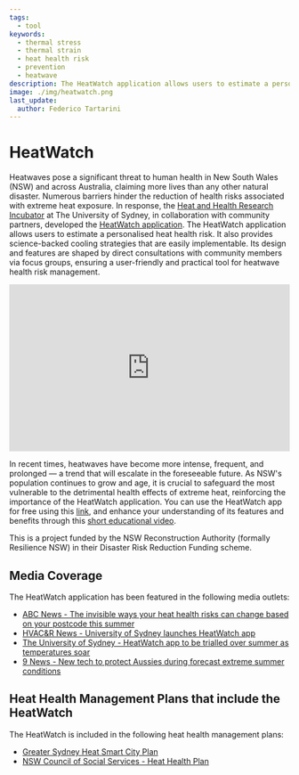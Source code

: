 ```yaml
---
tags:
  - tool
keywords: 
  - thermal stress
  - thermal strain
  - heat health risk
  - prevention
  - heatwave
description: The HeatWatch application allows users to estimate a personalised heat health risk
image: ./img/heatwatch.png
last_update:
  author: Federico Tartarini
---
```


# HeatWatch

Heatwaves pose a significant threat to human health in New South Wales (NSW) and across Australia, claiming more lives than any other natural disaster. 
Numerous barriers hinder the reduction of health risks associated with extreme heat exposure. 
In response, the [Heat and Health Research Incubator](https://www.sydney.edu.au/medicine-health/our-research/research-centres/heat-and-health-research-incubator.html) at The University of Sydney, in collaboration with community partners, developed the [HeatWatch application](https://heatwatch.sydney.edu.au/). 
The HeatWatch application allows users to estimate a personalised heat health risk. 
It also provides science-backed cooling strategies that are easily implementable. 
Its design and features are shaped by direct consultations with community members via focus groups, ensuring a user-friendly and practical tool for heatwave health risk management.

<iframe width="100%" height="300" class="youtube-video" src="https://www.youtube.com/embed/liyCFwcNpGY?si=Jh6RxfSxmVp6Vo5W" title="YouTube video player" frameborder="0" allow="accelerometer; autoplay; clipboard-write; encrypted-media; gyroscope; picture-in-picture; web-share" allowfullscreen></iframe>

In recent times, heatwaves have become more intense, frequent, and prolonged — a trend that will escalate in the foreseeable future. 
As NSW's population continues to grow and age, it is crucial to safeguard the most vulnerable to the detrimental health effects of extreme heat, reinforcing the importance of the HeatWatch application. 
You can use the HeatWatch app for free using this [link](https://heatwatch.sydney.edu.au/), and enhance your understanding of its features and benefits through this [short educational video](https://youtu.be/DjcMW1slwCw).

This is a project funded by the NSW Reconstruction Authority (formally Resilience NSW) in their Disaster Risk Reduction Funding scheme.

## Media Coverage

The HeatWatch application has been featured in the following media outlets:

- [ABC News - The invisible ways your heat health risks can change based on your postcode this summer](https://www.abc.net.au/news/2025-01-05/heatwatch-heat-health-risks-australian-summer-based-on-postcode/104776316)
- [HVAC&R News - University of Sydney launches HeatWatch app](https://www.hvacrnews.com.au/news/university-of-sydney-launches-heatwatch-app/)
- [The University of Sydney - HeatWatch app to be trialled over summer as temperatures soar](https://www.sydney.edu.au/news-opinion/news/2023/12/14/heatwatch-app-to-be-trialled-over-summer-as-temperatures-soar.html)
- [9 News - New tech to protect Aussies during forecast extreme summer conditions](https://www.9news.com.au/national/heat-watch-app-air-rater-app-summer-heatwave-protection-technology/d8857d76-db5a-48e4-af20-e32158a07613)

## Heat Health Management Plans that include the HeatWatch 

The HeatWatch is included in the following heat health management plans:

- [Greater Sydney Heat Smart City Plan](https://wsroc.com.au/projects/project-turn-down-the-heat/greater-sydney-heat-smart-city-plan)
- [NSW Council of Social Services - Heat Health Plan](https://www.ncoss.org.au/sector-hub/sector-resources/heat-resources/)
